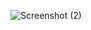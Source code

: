 ![Screenshot (2)](https://github.com/diwakarnath1965/react-miniProject-1/assets/143476642/f8115e9f-fb6a-4f17-967a-b1e89377ace2)
